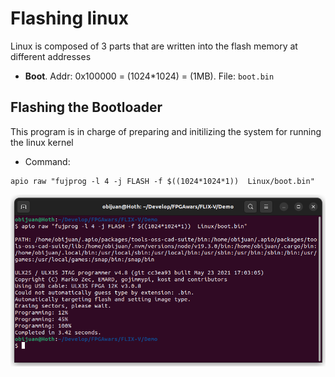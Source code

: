 # Flashing linux

Linux is composed of 3 parts that are written into the flash memory at different addresses

* **Boot**. Addr: 0x100000 = (1024*1024) = (1MB). File: `boot.bin`

## Flashing the Bootloader

This program is in charge of preparing and initilizing the system for running the linux kernel

* Command:

```
apio raw "fujprog -l 4 -j FLASH -f $((1024*1024*1))  Linux/boot.bin"
```
![Screenshot](Images/01-linux.png)

